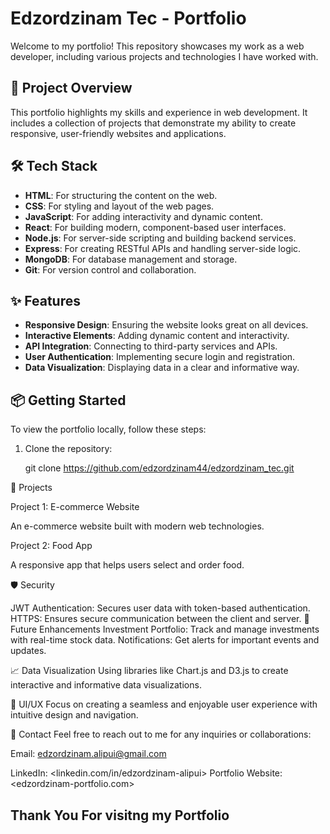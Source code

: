 # Edzordzinam Tec - Portfolio

Welcome to my portfolio! This repository showcases my work as a web developer, including various projects and technologies I have worked with.

## 🚀 Project Overview

This portfolio highlights my skills and experience in web development. It includes a collection of projects that demonstrate my ability to create responsive, user-friendly websites and applications.

## 🛠️ Tech Stack

- **HTML**: For structuring the content on the web.
- **CSS**: For styling and layout of the web pages.
- **JavaScript**: For adding interactivity and dynamic content.
- **React**: For building modern, component-based user interfaces.
- **Node.js**: For server-side scripting and building backend services.
- **Express**: For creating RESTful APIs and handling server-side logic.
- **MongoDB**: For database management and storage.
- **Git**: For version control and collaboration.

## ✨ Features

- **Responsive Design**: Ensuring the website looks great on all devices.
- **Interactive Elements**: Adding dynamic content and interactivity.
- **API Integration**: Connecting to third-party services and APIs.
- **User Authentication**: Implementing secure login and registration.
- **Data Visualization**: Displaying data in a clear and informative way.

## 📦 Getting Started

To view the portfolio locally, follow these steps:

1. Clone the repository:

   git clone <https://github.com/edzordzinam44/edzordzinam_tec.git>

📖 Projects

Project 1: E-commerce Website

An e-commerce website built with modern web technologies.

Project 2: Food App

A responsive app that helps users select and order food.

🛡️ Security

JWT Authentication: Secures user data with token-based authentication.
HTTPS: Ensures secure communication between the client and server.
🤖 Future Enhancements
Investment Portfolio: Track and manage investments with real-time stock data.
Notifications: Get alerts for important events and updates.

📈 Data Visualization
Using libraries like Chart.js and D3.js to create interactive and informative data visualizations.

🎨 UI/UX
Focus on creating a seamless and enjoyable user experience with intuitive design and navigation.

👥 Contact
Feel free to reach out to me for any inquiries or collaborations:

Email: <edzordzinam.alipui@gmail.com>

LinkedIn: <linkedin.com/in/edzordzinam-alipui>
Portfolio Website: <edzordzinam-portfolio.com>

## Thank You For visitng my Portfolio
